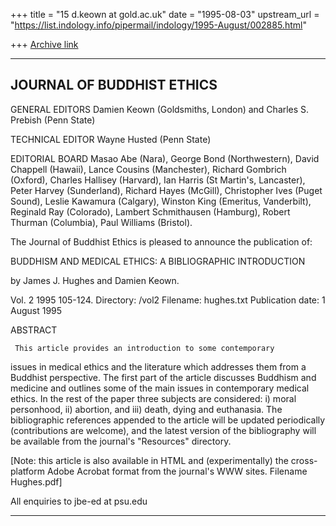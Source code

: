 +++
title = "15 d.keown at gold.ac.uk"
date = "1995-08-03"
upstream_url = "https://list.indology.info/pipermail/indology/1995-August/002885.html"

+++
[Archive link](https://list.indology.info/pipermail/indology/1995-August/002885.html)

---------------------------------------------
JOURNAL OF BUDDHIST ETHICS
-----------------------------------------------

GENERAL EDITORS
Damien Keown (Goldsmiths, London)  and Charles S. Prebish (Penn State)

TECHNICAL EDITOR
Wayne Husted (Penn State)

EDITORIAL BOARD
Masao Abe (Nara), George Bond (Northwestern), David Chappell (Hawaii), Lance
Cousins (Manchester), Richard Gombrich (Oxford), Charles Hallisey (Harvard),
Ian Harris (St Martin's, Lancaster), Peter Harvey (Sunderland), Richard
Hayes (McGill), Christopher Ives (Puget Sound), Leslie Kawamura (Calgary),
Winston King (Emeritus, Vanderbilt), Reginald Ray (Colorado), Lambert
Schmithausen (Hamburg), Robert Thurman (Columbia), Paul Williams (Bristol).

The Journal of Buddhist Ethics is pleased to announce the publication of:

BUDDHISM AND MEDICAL ETHICS:
A BIBLIOGRAPHIC INTRODUCTION

by James J. Hughes and Damien Keown.

Vol. 2 1995 105-124.
Directory: /vol2
Filename: hughes.txt
Publication date: 1 August 1995

ABSTRACT

     This article provides an introduction to some contemporary
issues in medical ethics and the literature which addresses them
from a Buddhist perspective. The first part of the article discusses
Buddhism and medicine and outlines some of the main issues in
contemporary medical ethics. In the rest of the paper three subjects
are considered: i) moral personhood, ii) abortion, and iii) death,
dying and euthanasia. The bibliographic references appended to the
article will be updated periodically (contributions are welcome),
and the latest version of the bibliography will be available from
the journal's "Resources" directory.

[Note: this article is also available in HTML and (experimentally) the
cross-platform Adobe Acrobat format from the journal's WWW sites. Filename
Hughes.pdf]

All enquiries to jbe-ed at psu.edu

----------------------------------------------








